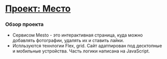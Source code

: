 # [Проект: Место](https://metelka2015.github.io/mesto/)

### Обзор проекта

* Cервисом Mesto - это интерактивная страница, куда можно добавлять фотографии, удалять их и ставить лайки.
* Испльзуются технлогии Flex, grid. Сайт адатпирован под десктопные и мобильные устройства. Часть логики написана на JavaScript.


